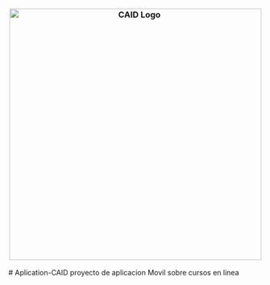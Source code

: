 <h3 align="center">
  <img src="https://github.com/Aplication-CAID/Aplication-CAID/app/src/main/res/drawable-xxxhdpi/logo.png?raw=true" alt="CAID Logo" width="500">  
</h3>
# Aplication-CAID
proyecto de aplicacion Movil sobre cursos en linea
